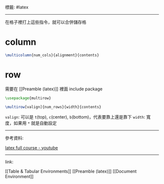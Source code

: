 標籤: #latex 

---

在格子裡打上這些指令，就可以合併儲存格

# column

```latex
\multicolumn{num_cols}{alignment}{contents}
```

# row

需要在 [[Preamble (latex)]] 裡面 include package

```latex
\usepackage{multirow}
```

```latex
\multirow[valign]{num_rows}{width}{contents}
```

`valign`: 可以是 `t`(top), `c`(center), `b`(bottom)，代表要靠上還是靠下
`width`: 寬度，如果用 `*` 就是自動設定

---

參考資料:

[latex full course - youtube](https://youtu.be/fCzF5gDy60g)

---

link:

[[Table & Tabular Environments]]
[[Preamble (latex)]]
[[Document Environment]]